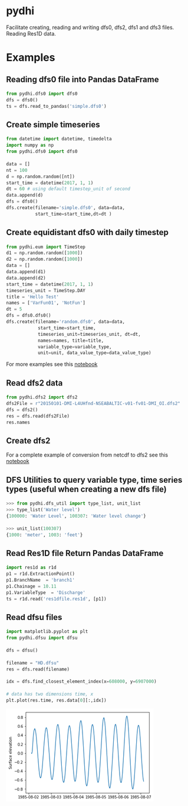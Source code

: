 # pydhi
Facilitate creating, reading and writing dfs0, dfs2, dfs1 and dfs3 files. Reading Res1D data.

# Examples

## Reading dfs0 file into Pandas DataFrame
```python
from pydhi.dfs0 import dfs0
dfs = dfs0()
ts = dfs.read_to_pandas('simple.dfs0')
```

## Create simple timeseries
```python
from datetime import datetime, timedelta
import numpy as np
from pydhi.dfs0 import dfs0

data = []
nt = 100
d = np.random.random([nt])
start_time = datetime(2017, 1, 1)
dt = 60 # using default timestep_unit of second
data.append(d)
dfs = dfs0()
dfs.create(filename='simple.dfs0', data=data,
           start_time=start_time,dt=dt )

```


## Create equidistant dfs0 with daily timestep
```python
from pydhi.eum import TimeStep
d1 = np.random.random([1000])
d2 = np.random.random([1000])
data = []
data.append(d1)
data.append(d2)
start_time = datetime(2017, 1, 1)
timeseries_unit = TimeStep.DAY
title = 'Hello Test'
names = ['VarFun01', 'NotFun']
dt = 5
dfs = dfs0.dfs0()
dfs.create(filename='random.dfs0', data=data,
            start_time=start_time,
            timeseries_unit=timeseries_unit, dt=dt,
            names=names, title=title,
            variable_type=variable_type,
            unit=unit, data_value_type=data_value_type)

```
For more examples see this [notebook](notebooks/01%20-%20Timeseries.ipynb)


## Read dfs2 data
```python
from pydhi.dfs2 import dfs2
dfs2File = r"20150101-DMI-L4UHfnd-NSEABALTIC-v01-fv01-DMI_OI.dfs2"
dfs = dfs2()
res = dfs.read(dfs2File)
res.names
```

## Create dfs2
For a complete example of conversion from netcdf to dfs2 see this [notebook](notebooks/Sea%20surface%20temperature%20-%20dfs2.ipynb)

## DFS Utilities to query variable type, time series types (useful when creating a new dfs file)
```python
>>> from pydhi.dfs_util import type_list, unit_list
>>> type_list('Water level')
{100000: 'Water Level', 100307: 'Water level change'}

>>> unit_list(100307)
{1000: 'meter', 1003: 'feet'}
```

## Read Res1D file Return Pandas DataFrame
```python
import res1d as r1d
p1 = r1d.ExtractionPoint()
p1.BranchName  = 'branch1'
p1.Chainage = 10.11
p1.VariableType  = 'Discharge'
ts = r1d.read('res1dfile.res1d', [p1])
```

## Read dfsu files
```python
import matplotlib.pyplot as plt
from pydhi.dfsu import dfsu

dfs = dfsu()

filename = "HD.dfsu"
res = dfs.read(filename)

idx = dfs.find_closest_element_index(x=608000, y=6907000)

# data has two dimensions time, x
plt.plot(res.time, res.data[0][:,idx])
```
![Timeseries](images/dfsu_ts.png)


